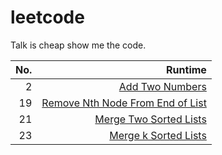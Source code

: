 # leetcode
Talk is cheap show me the code.

| No.       | Runtime     | 
| -------------: | ----------: |
| 2 | [Add Two Numbers]()   |
| 19 | [Remove Nth Node From End of List]()   |
| 21 | [Merge Two Sorted Lists]()   |
| 23 | [Merge k Sorted Lists]()   |